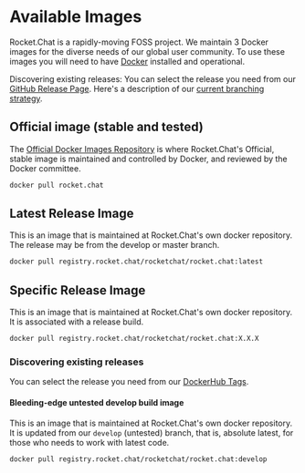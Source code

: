 # Available Images

Rocket.Chat is a rapidly-moving FOSS project. We maintain 3 Docker images for the diverse needs of our global user community. To use these images you will need to have [Docker](https://docs.docker.com/install/) installed and operational.

Discovering existing releases: You can select the release you need from our [GitHub Release Page](https://github.com/RocketChat/Rocket.Chat/releases). Here's a description of our [current branching strategy](../../guides/developer/branches-and-releases.md).

## Official image \(stable and tested\)

The [Official Docker Images Repository](https://docs.docker.com/docker-hub/official_images/) is where Rocket.Chat's Official, stable image is maintained and controlled by Docker, and reviewed by the Docker committee.

```bash
docker pull rocket.chat
```

## Latest Release Image

This is an image that is maintained at Rocket.Chat's own docker repository. The release may be from the develop or master branch.

```bash
docker pull registry.rocket.chat/rocketchat/rocket.chat:latest
```

## Specific Release Image

This is an image that is maintained at Rocket.Chat's own docker repository. It is associated with a release build.

```bash
docker pull registry.rocket.chat/rocketchat/rocket.chat:X.X.X
```

### Discovering existing releases

You can select the release you need from our [DockerHub Tags](https://hub.docker.com/r/rocketchat/rocket.chat/tags/).

#### Bleeding-edge untested develop build image

This is an image that is maintained at Rocket.Chat's own docker repository. It is updated from our `develop` \(untested\) branch, that is, absolute latest, for those who needs to work with latest code.

```bash
docker pull registry.rocket.chat/rocketchat/rocket.chat:develop
```

